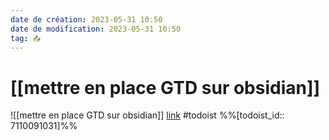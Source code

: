 ```yaml
---
date de création: 2023-05-31 10:50
date de modification: 2023-05-31 10:50
tag: 📥
---
```

# [[mettre en place GTD sur obsidian]]
![[mettre en place GTD sur obsidian]] [link](https://todoist.com/showTask?id=7110091031) #todoist %%[todoist_id:: 7110091031]%%